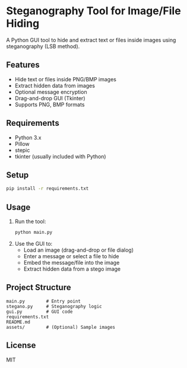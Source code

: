 # Steganography Tool for Image/File Hiding

A Python GUI tool to hide and extract text or files inside images using steganography (LSB method).

## Features
- Hide text or files inside PNG/BMP images
- Extract hidden data from images
- Optional message encryption
- Drag-and-drop GUI (Tkinter)
- Supports PNG, BMP formats

## Requirements
- Python 3.x
- Pillow
- stepic
- tkinter (usually included with Python)

## Setup
```bash
pip install -r requirements.txt
```

## Usage
1. Run the tool:
   ```bash
   python main.py
   ```
2. Use the GUI to:
   - Load an image (drag-and-drop or file dialog)
   - Enter a message or select a file to hide
   - Embed the message/file into the image
   - Extract hidden data from a stego image

## Project Structure
```
main.py        # Entry point
stegano.py     # Steganography logic
gui.py         # GUI code
requirements.txt
README.md
assets/        # (Optional) Sample images
```

## License
MIT 
